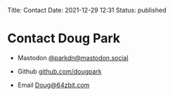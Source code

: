 Title: Contact
Date: 2021-12-29 12:31
Status: published

<!-- ## Contact Information

I encourage you to send me your comments regarding 64zbit.com. Unfortunately, I am terrible at responding. Your best bet is to mention @parkdn@mastodon.social on Mastodon. -->

# Contact Doug Park

- Mastodon [@parkdn@mastodon.social](https://mastodon.social/@Parkdn)

<!-- ## Syndicated Feeds

<img src="/images/256px-Feed-icon.svg.png" alt="atom logo" title="atom logo" width="30"/> [Atom/RSS/JSON Feeds](/pages/feeds.html) -->

- Github [github.com/dougpark](https://github.com/dougpark)

- Email [Doug@64zbit.com](mailto:doug@64zbit.com)

